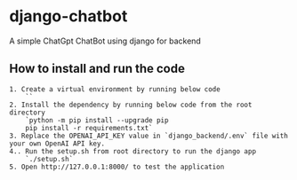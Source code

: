 # django-chatbot
A simple ChatGpt ChatBot using django for backend

## How to install and run the code
    1. Create a virtual environment by running below code
        ``
    2. Install the dependency by running below code from the root directory
        `python -m pip install --upgrade pip
        pip install -r requirements.txt`
    3. Replace the OPENAI_API_KEY value in `django_backend/.env` file with your own OpenAI API key.  
    4.. Run the setup.sh from root directory to run the django app
        `./setup.sh`
    5. Open http://127.0.0.1:8000/ to test the application


